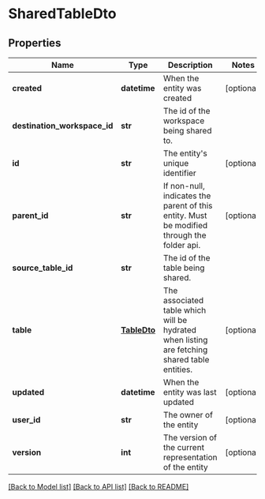 # SharedTableDto

## Properties
Name | Type | Description | Notes
------------ | ------------- | ------------- | -------------
**created** | **datetime** | When the entity was created | [optional] 
**destination_workspace_id** | **str** | The id of the workspace being shared to. | 
**id** | **str** | The entity&#39;s unique identifier | [optional] 
**parent_id** | **str** | If non-null, indicates the parent of this entity. Must be modified through the folder api. | [optional] 
**source_table_id** | **str** | The id of the table being shared. | 
**table** | [**TableDto**](TableDto.md) | The associated table which will be hydrated when listing are fetching shared table entities. | [optional] 
**updated** | **datetime** | When the entity was last updated | [optional] 
**user_id** | **str** | The owner of the entity | [optional] 
**version** | **int** | The version of the current representation of the entity | [optional] 

[[Back to Model list]](../README.md#documentation-for-models) [[Back to API list]](../README.md#documentation-for-api-endpoints) [[Back to README]](../README.md)


